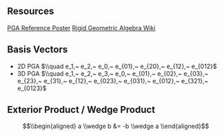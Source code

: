 ## Resources
[PGA Reference Poster](https://projectivegeometricalgebra.org/projgeomalg.pdf)
[Rigid Geometric Algebra Wiki](https://rigidgeometricalgebra.org/)

## Basis Vectors
- 2D PGA $\\quad e_1,~ e_2,~ e_0,~ e_{01},~ e_{20},~ e_{12},~ e_{012}$
- 3D PGA $\\quad e_1,~ e_2,~ e_3,~ e_0,~ e_{01},~ e_{02},~ e_{03},~ e_{23},~ e_{31},~ e_{12},~ e_{023},~ e_{031},~ e_{012},~ e_{321},~ e_{0123}$

## Exterior Product / Wedge Product
$$\\begin{aligned}
    a \\wedge b &= -b \\wedge a
\\end{aligned}$$
